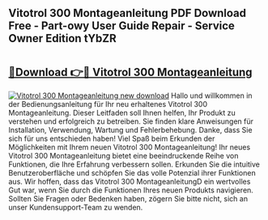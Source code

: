 ## Vitotrol 300 Montageanleitung PDF Download Free - Part-owy User Guide Repair - Service Owner Edition tYbZR

# <h2><a href="http://df8jc0.blite.top/?on=Vitotrol+300+Montageanleitung">🔗Download 👉🔴 Vitotrol 300 Montageanleitung</a></h2>

[![Vitotrol 300 Montageanleitung new download](https://i.imgur.com/lujVjoI.png)](http://df8jc0.blite.top/?on=Vitotrol+300+Montageanleitung)
Hallo und willkommen in der Bedienungsanleitung für Ihr neu erhaltenes Vitotrol 300 Montageanleitung. Dieser Leitfaden soll Ihnen helfen, Ihr Produkt zu verstehen und erfolgreich zu betreiben. Sie finden klare Anweisungen für Installation, Verwendung, Wartung und Fehlerbehebung. Danke, dass Sie sich für uns entschieden haben! Viel Spaß beim Erkunden der Möglichkeiten mit Ihrem neuen Vitotrol 300 Montageanleitung! Ihr neues Vitotrol 300 Montageanleitung bietet eine beeindruckende Reihe von Funktionen, die Ihre Erfahrung verbessern sollen. Erkunden Sie die intuitive Benutzeroberfläche und schöpfen Sie das volle Potenzial ihrer Funktionen aus. Wir hoffen, dass das Vitotrol 300 MontageanleitungD ein wertvolles Gut war, wenn Sie durch die Funktionen Ihres neuen Produkts navigieren. Sollten Sie Fragen oder Bedenken haben, zögern Sie bitte nicht, sich an unser Kundensupport-Team zu wenden.
